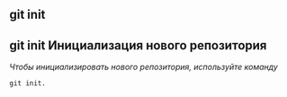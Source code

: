 ## **git init**

## git init Инициализация нового репозитория

*Чтобы инициализировать нового репозитория, используйте команду*

```bash-
git init.
```